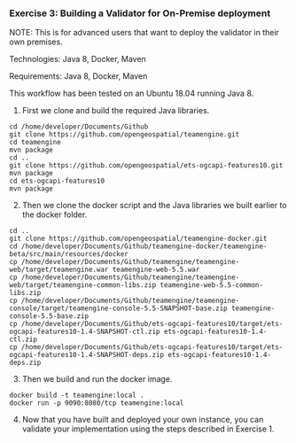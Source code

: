 ### Exercise 3: Building a Validator for On-Premise deployment

NOTE: This is for advanced users that want to deploy the validator in their own premises.

Technologies: Java 8, Docker, Maven

Requirements: Java 8, Docker, Maven


This workflow has been tested on an Ubuntu 18.04 running Java 8.

1. First we clone and build the required Java libraries.

```
cd /home/developer/Documents/Github
git clone https://github.com/opengeospatial/teamengine.git
cd teamengine
mvn package
cd ..
git clone https://github.com/opengeospatial/ets-ogcapi-features10.git
mvn package
cd ets-ogcapi-features10
mvn package
```
2. Then we clone the docker script and the Java libraries we built earlier to the docker folder.

```
cd ..
git clone https://github.com/opengeospatial/teamengine-docker.git
cd /home/developer/Documents/Github/teamengine-docker/teamengine-beta/src/main/resources/docker
cp /home/developer/Documents/Github/teamengine/teamengine-web/target/teamengine.war teamengine-web-5.5.war
cp /home/developer/Documents/Github/teamengine/teamengine-web/target/teamengine-common-libs.zip teamengine-web-5.5-common-libs.zip
cp /home/developer/Documents/Github/teamengine/teamengine-console/target/teamengine-console-5.5-SNAPSHOT-base.zip teamengine-console-5.5-base.zip
cp /home/developer/Documents/Github/ets-ogcapi-features10/target/ets-ogcapi-features10-1.4-SNAPSHOT-ctl.zip ets-ogcapi-features10-1.4-ctl.zip
cp /home/developer/Documents/Github/ets-ogcapi-features10/target/ets-ogcapi-features10-1.4-SNAPSHOT-deps.zip ets-ogcapi-features10-1.4-deps.zip
```

3. Then we build and run the docker image.

```
docker build -t teamengine:local .
docker run -p 9090:8080/tcp teamengine:local
```

4. Now that you have built and deployed your own instance, you can validate your implementation using the steps described in Exercise 1.
